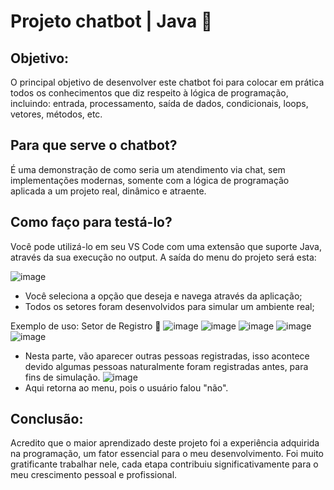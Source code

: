 # Projeto chatbot | Java 🤖

## Objetivo:
O principal objetivo de desenvolver este chatbot foi para colocar em prática todos os conhecimentos que diz respeito à lógica de programação, incluindo: entrada, processamento, saída de dados, condicionais, loops, vetores, métodos, etc. 

## Para que serve o chatbot?
É uma demonstração de como seria um atendimento via chat, sem implementações modernas, somente com a lógica de programação aplicada a um projeto real, dinâmico e atraente.

## Como faço para testá-lo?
Você pode utilizá-lo em seu VS Code com uma extensão que suporte Java, através da sua execução no output. A saída do menu do projeto será esta: 

![image](https://github.com/user-attachments/assets/117ddeef-267b-4f82-8e32-e0df6b8390b7)

- Você seleciona a opção que deseja e navega através da aplicação;
- Todos os setores foram desenvolvidos para simular um ambiente real;

Exemplo de uso: Setor de Registro 📜
![image](https://github.com/user-attachments/assets/64113d00-0f23-4dc7-95ed-6a69e5901fbf)
![image](https://github.com/user-attachments/assets/5a17c527-5d0a-498c-8dc5-11be06b7687b)
![image](https://github.com/user-attachments/assets/f32da0e0-f7ba-4d23-8f02-4b83f032e38c)
![image](https://github.com/user-attachments/assets/1e1f03d5-dab3-4743-9607-7bee30fb847d)
![image](https://github.com/user-attachments/assets/3e4d0809-6022-4900-b612-410fa6b1b300)
- Nesta parte, vão aparecer outras pessoas registradas, isso acontece devido algumas pessoas naturalmente foram registradas antes, para fins de simulação.
![image](https://github.com/user-attachments/assets/227734fe-d57b-4d43-82d7-5010d9d26516)
- Aqui retorna ao menu, pois o usuário falou "não".

## Conclusão:
Acredito que o maior aprendizado deste projeto foi a experiência adquirida na programação, um fator essencial para o meu desenvolvimento. Foi muito gratificante trabalhar nele, cada etapa contribuiu significativamente para o meu crescimento pessoal e profissional.







